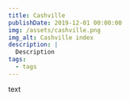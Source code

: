 ```yaml
---
title: Cashville
publishDate: 2019-12-01 00:00:00
img: /assets/cashville.png
img_alt: Cashville index
description: |
  Description
tags:
  - tags
---
```


text
